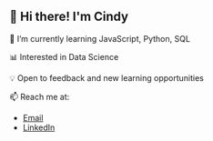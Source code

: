 ## 👋 Hi there! I'm Cindy

🌱 I’m currently learning JavaScript, Python, SQL

📊 Interested in Data Science

💡 Open to feedback and new learning opportunities

📫 Reach me at: 
- [Email](cindy.mch01@proton.me)
- [LinkedIn](https://www.linkedin.com/in/cindy-carre%C3%B3n-2b961a254/)
<!--
**cindyc-hz/cindyc-hz** is a ✨ _special_ ✨ repository because its `README.md` (this file) appears on your GitHub profile.

Here are some ideas to get you started:

- 🔭 I’m currently working on ...
- 🌱 I’m currently learning ...
- 👯 I’m looking to collaborate on ...
- 🤔 I’m looking for help with ...
- 💬 Ask me about ...
- 📫 How to reach me: ...
- 😄 Pronouns: ...
- ⚡ Fun fact: ...
-->
